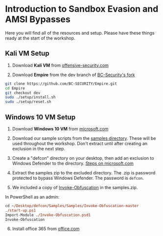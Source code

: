 # Introduction to Sandbox Evasion and AMSI Bypasses

Here you will find all of the resources and setup. Please have these things ready at the start of the workshop.

## Kali VM Setup
1. Download **Kali VM** from [offensive-security.com](https://www.offensive-security.com/kali-linux-vm-vmware-virtualbox-image-download/)

2. Download **Empire** from the dev branch of [BC-Security's fork](https://github.com/BC-SECURITY/Empire)
```sh
git clone https://github.com/BC-SECURITY/Empire.git
cd Empire
git checkout dev
sudo ./setup/install.sh
sudo ./setup/reset.sh

```
## Windows 10 VM Setup
1. Download **Windows 10 VM** from [microsoft.com](https://developer.microsoft.com/en-us/windows/downloads/virtual-machines)

2. Download our sample scripts from the [samples directory](./samples). These will be used throughout the workshop. Don't extract until after creating an exclusion in the next step.

3. Create a "defcon" directory on your desktop, then add an exclusion to Windows Defender to the directory. [Steps on microsoft.com](https://support.microsoft.com/en-us/help/4028485/windows-10-add-an-exclusion-to-windows-security)

4. Extract the samples zip to the excluded directory. The .zip is password protected to bypass Windows Defender. The password is `defcon`.

5. We included a copy of [Invoke-Obfuscation](https://github.com/danielbohannon/Invoke-Obfuscation) in the samples.zip.

In PowerShell as an admin:
```ps
cd ~/Desktop/defcon/Samples/Samples/Invoke-Obfuscation-master
./start-up.ps1
Import-Module ./Invoke-Obfuscation.psd1
Invoke-Obfuscation

```

6. Install office 365 from [office.com](https://www.office.com)
